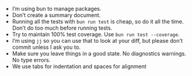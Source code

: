 - I’m using bun to manage packages.
- Don’t create a summary document.
- Running all the tests with `bun run test` is cheap, so do it all the time. Don’t do too much before running tests.
- Try to maintain 100% test coverage. Use `bun run test --coverage`.
- I’m using `jj` so you can use that to look at your diff, but please don’t commit unless I ask you to.
- Make sure you leave things in a good state. No diagnostics warnings. No type errors.
- We use tabs for indentation and spaces for alignment
